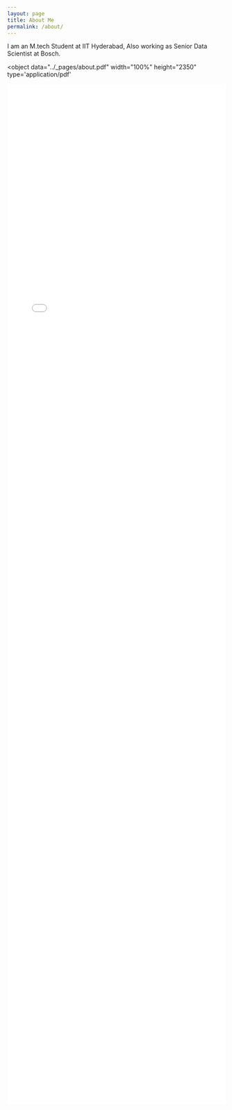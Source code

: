 ```yaml
---
layout: page
title: About Me
permalink: /about/
---
```


I am an M.tech Student at IIT Hyderabad, Also working as Senior Data Scientist at Bosch. 

<object 
    data="../_pages/about.pdf" 
    width="100%" 
    height="2350" 
    type='application/pdf'
>
<iframe
    src="../_pages/about.pdf" 
    width="100%"
    height="2350"
    style="border: none;"
>
		<p>
			Your browser does not support PDFs viewer.
			<a href="../_pages/about.pdf">Download the PDF</a>
			.
		</p>
</object>